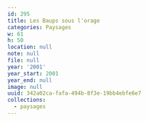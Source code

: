 ```yaml
---
id: 295
title: Les Baups sous l'orage
categories: Paysages
w: 61
h: 50
location: null
note: null
file: null
year: '2001'
year_start: 2001
year_end: null
image: null
uuid: 342a02ca-fafa-494b-8f3e-19bb4ebfe6e7
collections:
  - paysages
---
```


